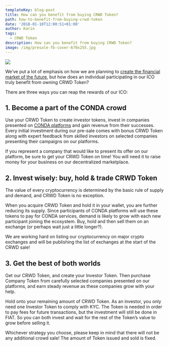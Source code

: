 ```yaml
---
templateKey: blog-post
title: How can you benefit from buying CRWD Token?
path: how-to-benefit-from-buying-crwd-token
date: '2018-01-10T12:00:51+01:00'
author: Karin
tags:
  - CRWD Token
description: How can you benefit from buying CRWD Token?
image: /img/presale-fb-cover-670x255.jpg
---
```

![](/img/presale-fb-cover.jpg)

We’ve put a lot of emphasis on how we are planning to [create the financial market of the future](https://ico.conda.online/), but how does an individual participating in our ICO truly benefit from owning CRWD Token?



There are three ways you can reap the rewards of our ICO:

## 

## 1. Become a part of the CONDA crowd

Use your CRWD Token to create investor tokens, invest in companies presented on [CONDA platforms](http://www.conda.eu/) and gain revenue from their successes. Every initial investment during our pre-sale comes with bonus CRWD Token along with expert feedback from skilled investors on selected companies presenting their campaigns on our platforms.



If you represent a company that would like to present its offer on our platform, be sure to get your CRWD Token on time! You will need it to raise money for your business on our decentralized marketplace.



 



## 2. Invest wisely: buy, hold & trade CRWD Token

The value of every cryptocurrency is determined by the basic rule of supply and demand, and CRWD Token is no exception.



When you acquire CRWD Token and hold it in your wallet, you are further reducing its supply. Since participants of CONDA platforms will use these tokens to pay for CONDA services, demand is likely to grow with each new participant joining the ecosystem. Buy, hold and then sell them on an exchange (or perhaps wait just a little longer?).



We are working hard on listing our cryptocurrency on major crypto exchanges and will be publishing the list of exchanges at the start of the CRWD sale!



 



## 3. Get the best of both worlds

Get our CRWD Token, and create your Investor Token. Then purchase Company Token from carefully selected companies presented on our platforms, and earn steady revenue as these companies grow with your help.



Hold onto your remaining amount of CRWD Token. As an investor, you only need one Investor Token to comply with KYC. The Token is needed in order to pay fees for future transactions, but the investment will still be done in FIAT. So you can both invest and wait for the rest of the Token’s value to grow before selling it.



 



Whichever strategy you choose, please keep in mind that there will not be any additional crowd sale! The amount of Token issued and sold is fixed.
